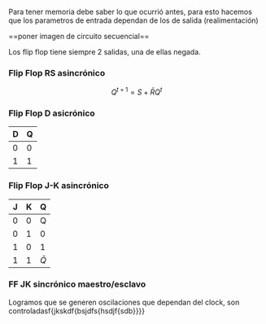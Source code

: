 Para tener memoria debe saber lo que ocurrió antes, para esto hacemos que los parametros de entrada dependan de los de salida (realimentación)

==poner imagen de circuito secuencial==

Los flip flop tiene siempre 2 salidas, una de ellas negada.
### Flip Flop RS asincrónico
$$Q^{t+1}=S+ \bar{R} Q^t$$
### Flip Flop D asicrónico
| D   | Q   |
| --- | --- |
| 0   | 0   |
| 1    |1     |

### Flip Flop J-K asincrónico 
| J   | K   | Q   |
| --- | --- | --- |
| 0   | 0   | Q   |
| 0   | 1   | 0   |
| 1   | 0   | 1   |
| 1    | 1    |$\bar{Q}$     |

### FF JK sincrónico maestro/esclavo
Logramos que se generen oscilaciones que dependan del clock, son controladasf{jkskdf{bsjdfs{hsdjf{sdb}}}}
